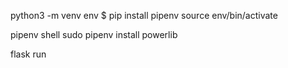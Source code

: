 python3 -m venv env
$ pip install pipenv
source env/bin/activate

pipenv shell
sudo pipenv install powerlib

flask run 
 